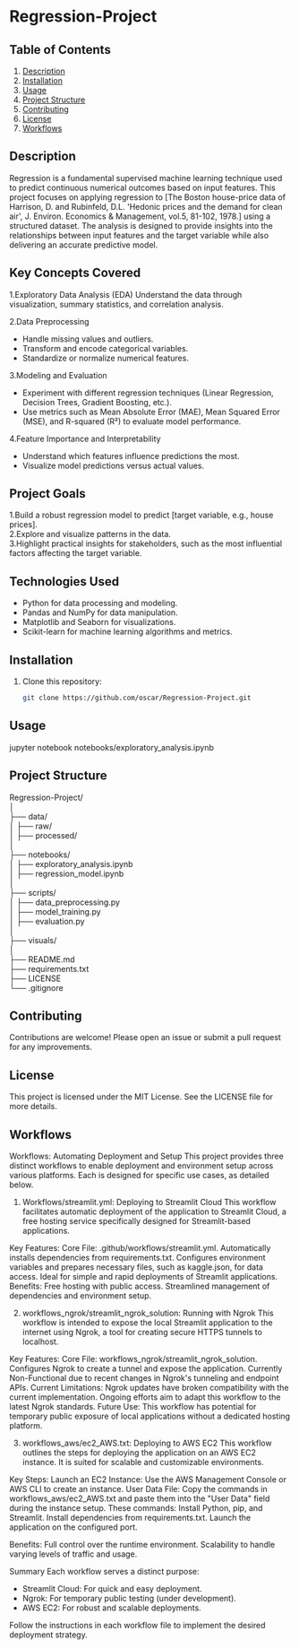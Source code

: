 # Regression-Project

## Table of Contents
1. [Description](#description)
2. [Installation](#installation)
3. [Usage](#usage)
4. [Project Structure](#project-structure)
5. [Contributing](#contributing)
6. [License](#license)
7. [Workflows](#workflows)

## Description
Regression is a fundamental supervised machine learning technique used to predict continuous numerical outcomes based on input features. This project focuses on applying regression to [The Boston house-price data of Harrison, D. and Rubinfeld, D.L. 'Hedonic prices and the demand for clean air', J. Environ. Economics & Management, vol.5, 81-102, 1978.] using a structured dataset. The analysis is designed to provide insights into the relationships between input features and the target variable while also delivering an accurate predictive model.

## Key Concepts Covered
1.Exploratory Data Analysis (EDA)
  Understand the data through visualization, summary statistics, and correlation analysis.

2.Data Preprocessing

- Handle missing values and outliers.
- Transform and encode categorical variables.
- Standardize or normalize numerical features.

3.Modeling and Evaluation

- Experiment with different regression techniques (Linear Regression, Decision Trees, Gradient Boosting, etc.).
- Use metrics such as Mean Absolute Error (MAE), Mean Squared Error (MSE), and R-squared (R²) to evaluate model performance.

4.Feature Importance and Interpretability

- Understand which features influence predictions the most.
- Visualize model predictions versus actual values.
  
## Project Goals
1.Build a robust regression model to predict [target variable, e.g., house prices].                                      
2.Explore and visualize patterns in the data.                                                 
3.Highlight practical insights for stakeholders, such as the most influential factors affecting the target variable.                                          

## Technologies Used
- Python for data processing and modeling.
- Pandas and NumPy for data manipulation.
- Matplotlib and Seaborn for visualizations.
- Scikit-learn for machine learning algorithms and metrics.


## Installation
1. Clone this repository:
   ```bash
   git clone https://github.com/oscar/Regression-Project.git

## Usage
jupyter notebook notebooks/exploratory_analysis.ipynb

## Project Structure
Regression-Project/                                                    
│                                                    
├── data/                                                                    
│   ├── raw/                                                                      
│   ├── processed/                                                                
│                                                    
├── notebooks/                                                                    
│   ├── exploratory_analysis.ipynb                                                     
│   ├── regression_model.ipynb                                                          
│                                                    
├── scripts/                                                                      
│   ├── data_preprocessing.py                                                    
│   ├── model_training.py                                                    
│   ├── evaluation.py                                                    
│                                                    
├── visuals/                                                                      
│                                                    
├── README.md                                                                     
├── requirements.txt                                                              
├── LICENSE                                                                       
└── .gitignore                                                                    

## Contributing
Contributions are welcome! Please open an issue or submit a pull request for any improvements.

## License
This project is licensed under the MIT License. See the LICENSE file for more details.

## Workflows 

Workflows: Automating Deployment and Setup
This project provides three distinct workflows to enable deployment and environment setup across various platforms. Each is designed for specific use cases, as detailed below.

1. Workflows/streamlit.yml: Deploying to Streamlit Cloud
This workflow facilitates automatic deployment of the application to Streamlit Cloud, a free hosting service specifically designed for Streamlit-based applications.

Key Features:
Core File: .github/workflows/streamlit.yml.
Automatically installs dependencies from requirements.txt.
Configures environment variables and prepares necessary files, such as kaggle.json, for data access.
Ideal for simple and rapid deployments of Streamlit applications.
Benefits:
Free hosting with public access.
Streamlined management of dependencies and environment setup.

2. workflows_ngrok/streamlit_ngrok_solution: Running with Ngrok
This workflow is intended to expose the local Streamlit application to the internet using Ngrok, a tool for creating secure HTTPS tunnels to localhost.

Key Features:
Core File: workflows_ngrok/streamlit_ngrok_solution.
Configures Ngrok to create a tunnel and expose the application.
Currently Non-Functional due to recent changes in Ngrok's tunneling and endpoint APIs.
Current Limitations:
Ngrok updates have broken compatibility with the current implementation.
Ongoing efforts aim to adapt this workflow to the latest Ngrok standards.
Future Use:
This workflow has potential for temporary public exposure of local applications without a dedicated hosting platform.

3. workflows_aws/ec2_AWS.txt: Deploying to AWS EC2
This workflow outlines the steps for deploying the application on an AWS EC2 instance. It is suited for scalable and customizable environments.

Key Steps:
Launch an EC2 Instance: Use the AWS Management Console or AWS CLI to create an instance.
User Data File: Copy the commands in workflows_aws/ec2_AWS.txt and paste them into the "User Data" field during the instance setup. These commands:
Install Python, pip, and Streamlit.
Install dependencies from requirements.txt.
Launch the application on the configured port.

Benefits:
Full control over the runtime environment.
Scalability to handle varying levels of traffic and usage.                                    

Summary
Each workflow serves a distinct purpose:

- Streamlit Cloud: For quick and easy deployment.
- Ngrok: For temporary public testing (under development).
- AWS EC2: For robust and scalable deployments.

Follow the instructions in each workflow file to implement the desired deployment strategy.
